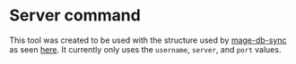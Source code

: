 # Server command

This tool was created to be used with the structure used by [mage-db-sync](https://github.com/jellesiderius/mage-db-sync)
as seen [here](https://github.com/jellesiderius/mage-db-sync/wiki/Configuring-settings-and-databases#configuring-databases).
It currently only uses the `username`, `server`, and `port` values.